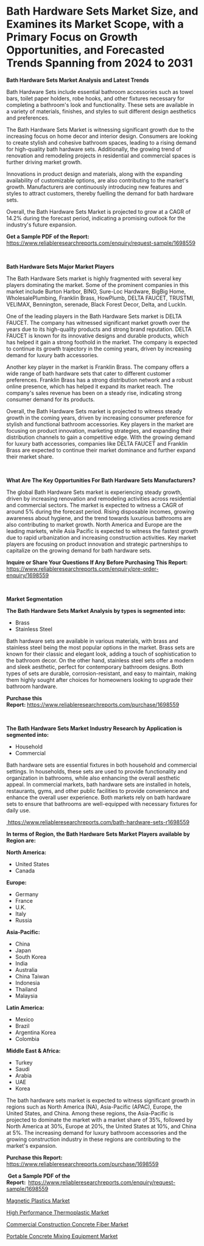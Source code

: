 <p><h1>Bath Hardware Sets Market Size, and Examines its Market Scope, with a Primary Focus on Growth Opportunities, and Forecasted Trends Spanning from 2024 to 2031</h1></p><p><strong>Bath Hardware Sets Market Analysis and Latest Trends</strong></p>
<p><p>Bath Hardware Sets include essential bathroom accessories such as towel bars, toilet paper holders, robe hooks, and other fixtures necessary for completing a bathroom's look and functionality. These sets are available in a variety of materials, finishes, and styles to suit different design aesthetics and preferences.</p><p>The Bath Hardware Sets Market is witnessing significant growth due to the increasing focus on home decor and interior design. Consumers are looking to create stylish and cohesive bathroom spaces, leading to a rising demand for high-quality bath hardware sets. Additionally, the growing trend of renovation and remodeling projects in residential and commercial spaces is further driving market growth.</p><p>Innovations in product design and materials, along with the expanding availability of customizable options, are also contributing to the market's growth. Manufacturers are continuously introducing new features and styles to attract customers, thereby fuelling the demand for bath hardware sets.</p><p>Overall, the Bath Hardware Sets Market is projected to grow at a CAGR of 14.2% during the forecast period, indicating a promising outlook for the industry's future expansion.</p></p>
<p><strong>Get a Sample PDF of the Report:&nbsp;</strong> <a href="https://www.reliableresearchreports.com/enquiry/request-sample/1698559">https://www.reliableresearchreports.com/enquiry/request-sample/1698559</a></p>
<p>&nbsp;</p>
<p><strong>Bath Hardware Sets Major Market Players</strong></p>
<p><p>The Bath Hardware Sets market is highly fragmented with several key players dominating the market. Some of the prominent companies in this market include Burton Harbor, BINO, Sure-Loc Hardware, BigBig Home, WholesalePlumbing, Franklin Brass, HowPlumb, DELTA FAUCET, TRUSTMI, VELIMAX, Bennington, serenade, Black Forest Decor, Delta, and LuckIn.</p><p>One of the leading players in the Bath Hardware Sets market is DELTA FAUCET. The company has witnessed significant market growth over the years due to its high-quality products and strong brand reputation. DELTA FAUCET is known for its innovative designs and durable products, which has helped it gain a strong foothold in the market. The company is expected to continue its growth trajectory in the coming years, driven by increasing demand for luxury bath accessories.</p><p>Another key player in the market is Franklin Brass. The company offers a wide range of bath hardware sets that cater to different customer preferences. Franklin Brass has a strong distribution network and a robust online presence, which has helped it expand its market reach. The company's sales revenue has been on a steady rise, indicating strong consumer demand for its products.</p><p>Overall, the Bath Hardware Sets market is projected to witness steady growth in the coming years, driven by increasing consumer preference for stylish and functional bathroom accessories. Key players in the market are focusing on product innovation, marketing strategies, and expanding their distribution channels to gain a competitive edge. With the growing demand for luxury bath accessories, companies like DELTA FAUCET and Franklin Brass are expected to continue their market dominance and further expand their market share.</p></p>
<p>&nbsp;</p>
<p><strong>What Are The Key Opportunities For Bath Hardware Sets Manufacturers?</strong></p>
<p><p>The global Bath Hardware Sets market is experiencing steady growth, driven by increasing renovation and remodeling activities across residential and commercial sectors. The market is expected to witness a CAGR of around 5% during the forecast period. Rising disposable incomes, growing awareness about hygiene, and the trend towards luxurious bathrooms are also contributing to market growth. North America and Europe are the leading markets, while Asia Pacific is expected to witness the fastest growth due to rapid urbanization and increasing construction activities. Key market players are focusing on product innovation and strategic partnerships to capitalize on the growing demand for bath hardware sets.</p></p>
<p><strong>Inquire or Share Your Questions If Any Before Purchasing This Report:</strong> <a href="https://www.reliableresearchreports.com/enquiry/pre-order-enquiry/1698559">https://www.reliableresearchreports.com/enquiry/pre-order-enquiry/1698559</a></p>
<p>&nbsp;</p>
<p><strong>Market Segmentation</strong></p>
<p><strong>The Bath Hardware Sets Market Analysis by types is segmented into:</strong></p>
<p><ul><li>Brass</li><li>Stainless Steel</li></ul></p>
<p><p>Bath hardware sets are available in various materials, with brass and stainless steel being the most popular options in the market. Brass sets are known for their classic and elegant look, adding a touch of sophistication to the bathroom decor. On the other hand, stainless steel sets offer a modern and sleek aesthetic, perfect for contemporary bathroom designs. Both types of sets are durable, corrosion-resistant, and easy to maintain, making them highly sought after choices for homeowners looking to upgrade their bathroom hardware.</p></p>
<p><strong>Purchase this Report:&nbsp;</strong><a href="https://www.reliableresearchreports.com/purchase/1698559">https://www.reliableresearchreports.com/purchase/1698559</a></p>
<p>&nbsp;</p>
<p><strong>The Bath Hardware Sets Market Industry Research by Application is segmented into:</strong></p>
<p><ul><li>Household</li><li>Commercial</li></ul></p>
<p><p>Bath hardware sets are essential fixtures in both household and commercial settings. In households, these sets are used to provide functionality and organization in bathrooms, while also enhancing the overall aesthetic appeal. In commercial markets, bath hardware sets are installed in hotels, restaurants, gyms, and other public facilities to provide convenience and enhance the overall user experience. Both markets rely on bath hardware sets to ensure that bathrooms are well-equipped with necessary fixtures for daily use.</p></p>
<p><a href="https://www.reliableresearchreports.com/bath-hardware-sets-r1698559">&nbsp;https://www.reliableresearchreports.com/bath-hardware-sets-r1698559</a></p>
<p><strong>In terms of Region, the Bath Hardware Sets Market Players available by Region are:</strong></p>
<p>
    <p> <strong> North America: </strong>
        <ul>
            <li>United States</li>
            <li>Canada</li>
        </ul>
        </p> 
    <p> <strong> Europe: </strong>
        <ul>
            <li>Germany</li>
            <li>France</li>
            <li>U.K.</li>
            <li>Italy</li>
            <li>Russia</li>
        </ul>
        </p> 
    <p> <strong> Asia-Pacific: </strong>
        <ul>
            <li>China</li>
            <li>Japan</li>
            <li>South Korea</li>
            <li>India</li>
            <li>Australia</li>
            <li>China Taiwan</li>
            <li>Indonesia</li>
            <li>Thailand</li>
            <li>Malaysia</li>
        </ul>
        </p> 
    <p> <strong> Latin America: </strong>
        <ul>
            <li>Mexico</li>
            <li>Brazil</li>
            <li>Argentina Korea</li>
            <li>Colombia</li>
        </ul>
        </p> 
    <p> <strong> Middle East & Africa: </strong>
        <ul>
            <li>Turkey</li>
            <li>Saudi</li>
            <li>Arabia</li>
            <li>UAE</li>
            <li>Korea</li>
        </ul>
    </p>
    </p>
<p><p>The bath hardware sets market is expected to witness significant growth in regions such as North America (NA), Asia-Pacific (APAC), Europe, the United States, and China. Among these regions, the Asia-Pacific is projected to dominate the market with a market share of 35%, followed by North America at 30%, Europe at 20%, the United States at 10%, and China at 5%. The increasing demand for luxury bathroom accessories and the growing construction industry in these regions are contributing to the market's expansion.</p></p>
<p><strong>Purchase this Report: </strong><a href="https://www.reliableresearchreports.com/purchase/1698559">https://www.reliableresearchreports.com/purchase/1698559</a></p>
<p>&nbsp;<strong>Get a Sample PDF of the Report:&nbsp;&nbsp;</strong><a href="https://www.reliableresearchreports.com/enquiry/request-sample/1698559">https://www.reliableresearchreports.com/enquiry/request-sample/1698559</a></p>
<p><strong></strong></p>
<p><p><a href="https://medium.com/@shawnsmithv6981/insights-into-the-magnetic-plastics-market-size-which-is-expanding-with-a-12-3-adf94adabdae">Magnetic Plastics Market</a></p><p><a href="https://medium.com/@liam.mcgrath5645/high-performance-thermoplastic-market-a-global-and-regional-analysis-focus-on-region-25d98ef7a06e">High Performance Thermoplastic Market</a></p><p><a href="https://github.com/alanPerkins1921/Market-Research-Report-List-1/blob/main/commercial-construction-concrete-fiber-market.md">Commercial Construction Concrete Fiber Market</a></p><p><a href="https://github.com/mandarincruisesvn/Market-Research-Report-List-1/blob/main/portable-concrete-mixing-equipment-market.md">Portable Concrete Mixing Equipment Market</a></p></p>